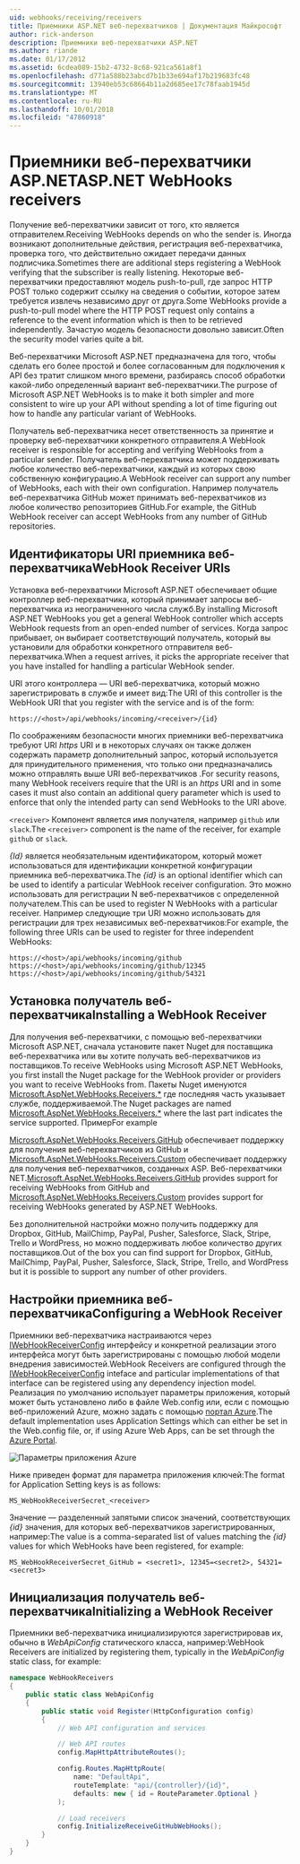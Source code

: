 ```yaml
---
uid: webhooks/receiving/receivers
title: Приемники ASP.NET веб-перехватчиков | Документация Майкрософт
author: rick-anderson
description: Приемники веб-перехватчики ASP.NET
ms.author: riande
ms.date: 01/17/2012
ms.assetid: 6cdea089-15b2-4732-8c68-921ca561a8f1
ms.openlocfilehash: d771a588b23abcd7b1b33e694af17b219683fc48
ms.sourcegitcommit: 13940eb53c68664b11a2d685ee17c78faab1945d
ms.translationtype: MT
ms.contentlocale: ru-RU
ms.lasthandoff: 10/01/2018
ms.locfileid: "47860918"
---
```

# <a name="aspnet-webhooks-receivers"></a><span data-ttu-id="be9c7-103">Приемники веб-перехватчики ASP.NET</span><span class="sxs-lookup"><span data-stu-id="be9c7-103">ASP.NET WebHooks receivers</span></span>

<span data-ttu-id="be9c7-104">Получение веб-перехватчики зависит от того, кто является отправителем.</span><span class="sxs-lookup"><span data-stu-id="be9c7-104">Receiving WebHooks depends on who the sender is.</span></span> <span data-ttu-id="be9c7-105">Иногда возникают дополнительные действия, регистрация веб-перехватчика, проверка того, что действительно ожидает передачи данных подписчика.</span><span class="sxs-lookup"><span data-stu-id="be9c7-105">Sometimes there are additional steps registering a WebHook verifying that the subscriber is really listening.</span></span> <span data-ttu-id="be9c7-106">Некоторые веб-перехватчики предоставляют модель push-to-pull, где запрос HTTP POST только содержит ссылку на сведения о событии, которое затем требуется извлечь независимо друг от друга.</span><span class="sxs-lookup"><span data-stu-id="be9c7-106">Some WebHooks provide a push-to-pull model where the HTTP POST request only contains a reference to the event information which is then to be retrieved independently.</span></span> <span data-ttu-id="be9c7-107">Зачастую модель безопасности довольно зависит.</span><span class="sxs-lookup"><span data-stu-id="be9c7-107">Often the security model varies quite a bit.</span></span>

<span data-ttu-id="be9c7-108">Веб-перехватчики Microsoft ASP.NET предназначена для того, чтобы сделать его более простой и более согласованным для подключения к API без тратит слишком много времени, разбираясь способ обработки какой-либо определенный вариант веб-перехватчики.</span><span class="sxs-lookup"><span data-stu-id="be9c7-108">The purpose of Microsoft ASP.NET WebHooks is to make it both simpler and more consistent to wire up your API without spending a lot of time figuring out how to handle any particular variant of WebHooks.</span></span>

<span data-ttu-id="be9c7-109">Получатель веб-перехватчика несет ответственность за принятие и проверку веб-перехватчики конкретного отправителя.</span><span class="sxs-lookup"><span data-stu-id="be9c7-109">A WebHook receiver is responsible for accepting and verifying WebHooks from a particular sender.</span></span> <span data-ttu-id="be9c7-110">Получатель веб-перехватчика может поддерживать любое количество веб-перехватчики, каждый из которых свою собственную конфигурацию.</span><span class="sxs-lookup"><span data-stu-id="be9c7-110">A WebHook receiver can support any number of WebHooks, each with their own configuration.</span></span> <span data-ttu-id="be9c7-111">Например получатель веб-перехватчика GitHub может принимать веб-перехватчиков из любое количество репозиториев GitHub.</span><span class="sxs-lookup"><span data-stu-id="be9c7-111">For example, the GitHub WebHook receiver can accept WebHooks from any number of GitHub repositories.</span></span>

## <a name="webhook-receiver-uris"></a><span data-ttu-id="be9c7-112">Идентификаторы URI приемника веб-перехватчика</span><span class="sxs-lookup"><span data-stu-id="be9c7-112">WebHook Receiver URIs</span></span>

<span data-ttu-id="be9c7-113">Установка веб-перехватчики Microsoft ASP.NET обеспечивает общие контроллер веб-перехватчика, который принимает запросы веб-перехватчика из неограниченного числа служб.</span><span class="sxs-lookup"><span data-stu-id="be9c7-113">By installing Microsoft ASP.NET WebHooks you get a general WebHook controller which accepts WebHook requests from an open-ended number of services.</span></span> <span data-ttu-id="be9c7-114">Когда запрос прибывает, он выбирает соответствующий получатель, который вы установили для обработки конкретного отправителя веб-перехватчика.</span><span class="sxs-lookup"><span data-stu-id="be9c7-114">When a request arrives, it picks the appropriate receiver that you have installed for handling a particular WebHook sender.</span></span>

<span data-ttu-id="be9c7-115">URI этого контроллера — URI веб-перехватчика, который можно зарегистрировать в службе и имеет вид:</span><span class="sxs-lookup"><span data-stu-id="be9c7-115">The URI of this controller is the WebHook URI that you register with the service and is of the form:</span></span>

```
https://<host>/api/webhooks/incoming/<receiver>/{id}
```

<span data-ttu-id="be9c7-116">По соображениям безопасности многих приемники веб-перехватчика требуют URI *https* URI и в некоторых случаях он также должен содержать параметр дополнительный запрос, который используется для принудительного применения, что только они предназначались можно отправлять выше URI веб-перехватчиков .</span><span class="sxs-lookup"><span data-stu-id="be9c7-116">For security reasons, many WebHook receivers require that the URI is an *https* URI and in some cases it must also contain an additional query parameter which is used to enforce that only the intended party can send WebHooks to the URI above.</span></span>

<span data-ttu-id="be9c7-117">`<receiver>` Компонент является имя получателя, например `github` или `slack`.</span><span class="sxs-lookup"><span data-stu-id="be9c7-117">The `<receiver>` component is the name of the receiver, for example `github` or `slack`.</span></span>

<span data-ttu-id="be9c7-118">*{Id}* является необязательным идентификатором, который может использоваться для идентификации конкретной конфигурации приемника веб-перехватчика.</span><span class="sxs-lookup"><span data-stu-id="be9c7-118">The *{id}* is an optional identifier which can be used to identify a particular WebHook receiver configuration.</span></span> <span data-ttu-id="be9c7-119">Это можно использовать для регистрации N веб-перехватчиков с определенной получателем.</span><span class="sxs-lookup"><span data-stu-id="be9c7-119">This can be used to register N WebHooks with a particular receiver.</span></span> <span data-ttu-id="be9c7-120">Например следующие три URI можно использовать для регистрации для трех независимых веб-перехватчиков:</span><span class="sxs-lookup"><span data-stu-id="be9c7-120">For example, the following three URIs can be used to register for three independent WebHooks:</span></span>

```
https://<host>/api/webhooks/incoming/github
https://<host>/api/webhooks/incoming/github/12345
https://<host>/api/webhooks/incoming/github/54321
```

## <a name="installing-a-webhook-receiver"></a><span data-ttu-id="be9c7-121">Установка получатель веб-перехватчика</span><span class="sxs-lookup"><span data-stu-id="be9c7-121">Installing a WebHook Receiver</span></span>

<span data-ttu-id="be9c7-122">Для получения веб-перехватчики, с помощью веб-перехватчики Microsoft ASP.NET, сначала установите пакет Nuget для поставщика веб-перехватчика или вы хотите получать веб-перехватчиков из поставщиков.</span><span class="sxs-lookup"><span data-stu-id="be9c7-122">To receive WebHooks using Microsoft ASP.NET WebHooks, you first install the Nuget package for the WebHook provider or providers you want to receive WebHooks from.</span></span> <span data-ttu-id="be9c7-123">Пакеты Nuget именуются [Microsoft.AspNet.WebHooks.Receivers.\*](https://www.nuget.org/packages?q=Microsoft.AspNet.WebHooks.Receivers) где последняя часть указывает службе, поддерживаемой.</span><span class="sxs-lookup"><span data-stu-id="be9c7-123">The Nuget packages are named [Microsoft.AspNet.WebHooks.Receivers.\*](https://www.nuget.org/packages?q=Microsoft.AspNet.WebHooks.Receivers) where the last part indicates the service supported.</span></span> <span data-ttu-id="be9c7-124">Пример</span><span class="sxs-lookup"><span data-stu-id="be9c7-124">For example</span></span>

<span data-ttu-id="be9c7-125">[Microsoft.AspNet.WebHooks.Receivers.GitHub](https://www.nuget.org/packages?q=Microsoft.AspNet.WebHooks.Receivers.GitHub) обеспечивает поддержку для получения веб-перехватчиков из GitHub и [Microsoft.AspNet.WebHooks.Receivers.Custom](https://www.nuget.org/packages?q=Microsoft.AspNet.WebHooks.Receivers.Custom) обеспечивает поддержку для получения веб-перехватчиков, созданных ASP. Веб-перехватчики NET.</span><span class="sxs-lookup"><span data-stu-id="be9c7-125">[Microsoft.AspNet.WebHooks.Receivers.GitHub](https://www.nuget.org/packages?q=Microsoft.AspNet.WebHooks.Receivers.GitHub) provides support for receiving WebHooks from GitHub and [Microsoft.AspNet.WebHooks.Receivers.Custom](https://www.nuget.org/packages?q=Microsoft.AspNet.WebHooks.Receivers.Custom) provides support for receiving WebHooks generated by ASP.NET WebHooks.</span></span>

<span data-ttu-id="be9c7-126">Без дополнительной настройки можно получить поддержку для Dropbox, GitHub, MailChimp, PayPal, Pusher, Salesforce, Slack, Stripe, Trello и WordPress, но можно поддерживать любое количество других поставщиков.</span><span class="sxs-lookup"><span data-stu-id="be9c7-126">Out of the box you can find support for Dropbox, GitHub, MailChimp, PayPal, Pusher, Salesforce, Slack, Stripe, Trello, and WordPress but it is possible to support any number of other providers.</span></span>

## <a name="configuring-a-webhook-receiver"></a><span data-ttu-id="be9c7-127">Настройки приемника веб-перехватчика</span><span class="sxs-lookup"><span data-stu-id="be9c7-127">Configuring a WebHook Receiver</span></span>

<span data-ttu-id="be9c7-128">Приемники веб-перехватчика настраиваются через [IWebHookReceiverConfig](https://github.com/aspnet/WebHooks/blob/master/src/Microsoft.AspNet.WebHooks.Receivers/WebHooks/IWebHookReceiverConfig.cs) интерфейсу и конкретной реализации этого интерфейса могут быть зарегистрированы с помощью любой модели внедрения зависимостей.</span><span class="sxs-lookup"><span data-stu-id="be9c7-128">WebHook Receivers are configured through the [IWebHookReceiverConfig](https://github.com/aspnet/WebHooks/blob/master/src/Microsoft.AspNet.WebHooks.Receivers/WebHooks/IWebHookReceiverConfig.cs) inteface and particular implementations of that interface can be registered using any dependency injection model.</span></span> <span data-ttu-id="be9c7-129">Реализация по умолчанию использует параметры приложения, который может быть установлено либо в файле Web.config или, если с помощью веб-приложений Azure, можно задать с помощью [портал Azure](https://portal.azure.com/).</span><span class="sxs-lookup"><span data-stu-id="be9c7-129">The default implementation uses Application Settings which can either be set in the Web.config file, or, if using Azure Web Apps, can be set through the [Azure Portal](https://portal.azure.com/).</span></span>

![Параметры приложения Azure](_static/AzureAppSettings.png)

<span data-ttu-id="be9c7-131">Ниже приведен формат для параметра приложения ключей:</span><span class="sxs-lookup"><span data-stu-id="be9c7-131">The format for Application Setting keys is as follows:</span></span>

```
MS_WebHookReceiverSecret_<receiver>
```

<span data-ttu-id="be9c7-132">Значение — разделенный запятыми список значений, соответствующих *{id}* значения, для которых веб-перехватчиков зарегистрированных, например:</span><span class="sxs-lookup"><span data-stu-id="be9c7-132">The value is a comma-separated list of values matching the *{id}* values for which WebHooks have been registered, for example:</span></span>

```
MS_WebHookReceiverSecret_GitHub = <secret1>, 12345=<secret2>, 54321=<secret3>
```

## <a name="initializing-a-webhook-receiver"></a><span data-ttu-id="be9c7-133">Инициализация получатель веб-перехватчика</span><span class="sxs-lookup"><span data-stu-id="be9c7-133">Initializing a WebHook Receiver</span></span>

<span data-ttu-id="be9c7-134">Приемники веб-перехватчика инициализируются зарегистрировав их, обычно в *WebApiConfig* статического класса, например:</span><span class="sxs-lookup"><span data-stu-id="be9c7-134">WebHook Receivers are initialized by registering them, typically in the *WebApiConfig* static class, for example:</span></span>

```csharp
namespace WebHookReceivers
{
    public static class WebApiConfig
    {
        public static void Register(HttpConfiguration config)
        {
            // Web API configuration and services

            // Web API routes
            config.MapHttpAttributeRoutes();

            config.Routes.MapHttpRoute(
                name: "DefaultApi",
                routeTemplate: "api/{controller}/{id}",
                defaults: new { id = RouteParameter.Optional }
            );

            // Load receivers
            config.InitializeReceiveGitHubWebHooks();
        }
    }
}
```
